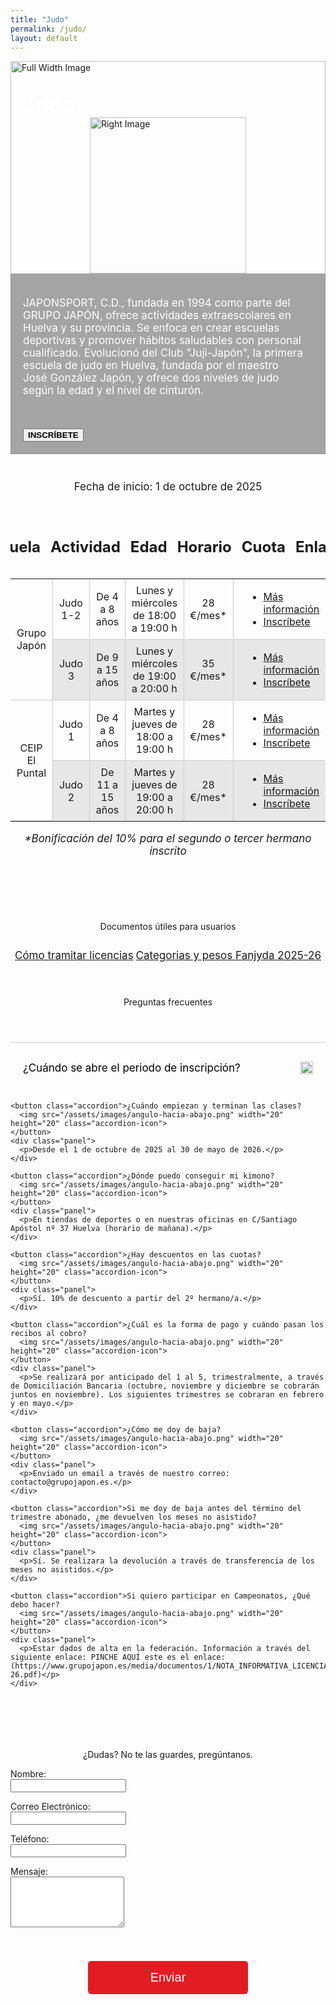 ```yaml
---
title: "Judo"
permalink: /judo/
layout: default
---
```




<div class="splash-container">
  <!-- Full-width background image -->
  <img src="/assets/images/tatami.png" alt="Full Width Image" class="splash-image">

  <!-- Grey transparent background image -->
  <div class="grey-background"></div>

  <!-- Text title at top right -->
  <div class="top-left">Judo</div>

  <!-- Right image upfront -->
  <img src="/assets/images/judoka.png" alt="Right Image" class="right-image">

  <!-- Text content at bottom left -->
  <div class="bottom-left">
    <p>JAPONSPORT, C.D., fundada en 1994 como parte del GRUPO JAPÓN, ofrece actividades extraescolares en Huelva y su provincia. Se enfoca en crear escuelas deportivas y promover hábitos saludables con personal cualificado. Evolucionó del Club "Juji-Japón", la primera escuela de judo en Huelva, fundada por el maestro José González Japón, y ofrece dos niveles de judo según la edad y el nivel de cinturón.</p>
    <button class="plan-button2" onclick="location.href='https://app.grupojapon.es/index.php/registro'" style="font-weight: 700;">INSCRÍBETE</button>
  </div>
</div>


<style>
  .splash-container {
    position: relative;
    width: 100%;
    max-width: none;
    overflow: hidden;
    margin-bottom: 3em;
    padding: 0;
    padding-top: 3.5em;
    margin-top: 2em;
    display: grid;
    grid-template-columns: repeat(2, 1fr); /* Default: 2 columns */
    grid-template-rows: 142px 1fr; /* Default: 2 rows */
    grid-column-gap: 20px; /* Adjust spacing between columns */
    grid-row-gap: 20px; /* Adjust spacing between rows */
    align-items: end;
  }

  /* Styling for the right image */
  .right-image {
    grid-row: 1 / 3; /* Both rows */
    grid-column: 2 / 3; /* Default: second column */
    width: 360px;
    z-index: 10; /* Ensure above background image */
    margin: 0 auto;
    transform: translateX(calc(-50% + 80px));
  }

  .grey-background {
    background-color: rgba(127, 127, 127, 0.7); /* Semi-transparent grey */
    position: absolute; /* Ensures it stays within the container */
    top: 0;
    left: 0;
    width: 55%; /* Occupy the left half of the splash container */
    height: 100%; /* Full height of the splash container */
    z-index: 5; /* Below the text but above the background image */
    margin-top: 3.5em;
    transform: translateX(-80px);
  }

  .bottom-left {
    z-index: 10;
    max-width: 650px;
    text-align: left;
    margin-left: auto;
    margin-right: 1em;
    color: white;
    padding: 20px;
    align-self: start;
  }

  .top-left {
    grid-row: 1 / 2; /* First row */
    grid-column: 1 / 2; /* Now in the first column */
    font-size: 42px;
    font-weight: 700;
    color: white;
    z-index: 10; /* Ensure above background image */
    text-align: left;
    margin-right: 13em;
    margin-left: auto;
    padding-left: 20px;
  }

  /* Breakpoint for smaller screens: 1 column, 3 rows */
  @media (max-width: 967px) {
    .splash-container {
      grid-template-columns: 1fr; /* 1 column */
      grid-template-rows: repeat(3, auto); /* 3 rows */
      grid-row-gap: 0px; /* Adjust row spacing */
      margin-top: 0;
    }

    /* Adjust the right image to fit in the first column (stacked layout) */
    .right-image {
      grid-row: 2 / 3; /* Place the image in the second row */
      grid-column: 1 / 2; /* Place it in the first column */
      width: 250px; /* Make it responsive */
      transform: none;
    }

    /* Adjust the grey background to occupy the last row */
    .grey-background {
      position: static; /* Remove absolute positioning */
      grid-row: 3 / 3; /* Place it in the last row */
      grid-column: 1 / 2; /* Full width of the single column */
      width: 100%; /* Full width of the column */
      height: 100%; /* Adjust height automatically */
      transform: none; /* Remove the horizontal transform */
    }

    .bottom-left {
      z-index: 10;
      text-align: left;
      color: white;
      padding: 20px;
      align-self: start;
      grid-column: 1 / 1;
      grid-row: 3 / 3;
    }

    .top-left {
      grid-row: 1 / 2; /* First row */
      grid-column: 1 / 2; /* Now in the first column */
      font-size: 34px;
      font-weight: 700;
      color: white;
      z-index: 10; /* Ensure above background image */
      text-align: left;
      margin-right: 0;
      margin-left: 0;
      padding-left: 20px;
    }
  }

  .splash-image {
    width: 100%;
    height: 100%;
    position: absolute;
    top: 0;
    left: 0;
    object-fit: cover;
    z-index: -1;
    margin: 0;
  }

  .bottom-left p {
    font-size: 17px;
    margin-bottom: 3em;
  }
</style>


<div style="font-size: 17px;text-align: center;">
  <p>Fecha de inicio: 1 de octubre de 2025</p>
</div>


<div class="table-container">
<table>
  <thead>
    <tr>
      <th style="width: 200px;text-align: center;"><h2>Escuela</h2></th>
      <th style="width: 200px;text-align: center;"><h2>Actividad</h2></th>
      <th style="width: 200px;text-align: center;"><h2>Edad</h2></th>
      <th style="width: 200px;text-align: center;"><h2>Horario</h2></th>
      <th style="width: 200px;text-align: center;"><h2>Cuota</h2></th>
      <th style="width: 200px;text-align: center;"><h2>Enlaces</h2></th>
    </tr>
  </thead>
  <tbody>
    <tr>
      <td style="width: 200px;text-align: center; vertical-align: middle;" rowspan="2">Grupo Japón</td>
      <td style="width: 200px;text-align: center;">Judo 1-2</td>
      <td style="width: 200px;text-align: center;">De 4 a 8 años</td>
      <td style="width: 200px;text-align: center;">Lunes y miércoles de 18:00 a 19:00 h</td>
      <td style="width: 200px;text-align: center;"> 28 €/mes* </td>
      <td style="width: 200px;text-align: center;">
        <ul style="list-style-type: disc; padding-left: 40px; margin: 0; text-align: left;">
          <li><a href="/assets/documents/MAS_INFORMACIÓN_CUOTAS_Y_FORMAS_DE_PAGO_JAPONSPORT_HUELVA_2025-26.pdf">Más información</a></li>
          <li><a href="https://app.grupojapon.es/index.php/registro">Inscríbete</a></li>
        </ul>
      </td>
    </tr>
    <tr>
      <td style="width: 200px;text-align: center;">Judo 3</td>
      <td style="width: 200px;text-align: center;">De 9 a 15 años</td>
      <td style="width: 200px;text-align: center;">Lunes y miércoles de 19:00 a 20:00 h</td>
      <td style="width: 200px;text-align: center;"> 35 €/mes* </td>
      <td style="width: 200px;text-align: center;">
        <ul style="list-style-type: disc; padding-left: 40px; margin: 0; text-align: left;">
          <li><a href="/assets/documents/MAS_INFORMACIÓN_CUOTAS_Y_FORMAS_DE_PAGO_JAPONSPORT_HUELVA_2025-26.pdf">Más información</a></li>
          <li><a href="https://app.grupojapon.es/index.php/registro">Inscríbete</a></li>
        </ul>
      </td>
    </tr>
    <tr>
      <td style="width: 200px;text-align: center; vertical-align: middle;" rowspan="2">CEIP El Puntal</td>
      <td style="width: 200px;text-align: center;">Judo 1</td>
      <td style="width: 200px;text-align: center;">De 4 a 8 años</td>
      <td style="width: 200px;text-align: center;">Martes y jueves de 18:00 a 19:00 h</td>
      <td style="width: 200px;text-align: center;"> 28 €/mes* </td>
      <td style="width: 200px;text-align: center;">
        <ul style="list-style-type: disc; padding-left: 40px; margin: 0; text-align: left;">
          <li><a href="/assets/documents/MAS_INFORMACIÓN_CUOTAS_Y_FORMAS_DE_PAGO_JAPONSPORT_BELLAVISTA_2025-26.pdf">Más información</a></li>
          <li><a href="https://app.grupojapon.es/index.php/registro">Inscríbete</a></li>
        </ul>
      </td>
    </tr>
    <tr>
      <td style="width: 200px;text-align: center;">Judo 2</td>
      <td style="width: 200px;text-align: center;">De 11 a 15 años</td>
      <td style="width: 200px;text-align: center;">Martes y jueves de 19:00 a 20:00 h</td>
      <td style="width: 200px;text-align: center;"> 28 €/mes* </td>
      <td style="width: 200px;text-align: center;">
        <ul style="list-style-type: disc; padding-left: 40px; margin: 0; text-align: left;">
          <li><a href="/assets/documents/MAS_INFORMACIÓN_CUOTAS_Y_FORMAS_DE_PAGO_JAPONSPORT_BELLAVISTA_2025-26.pdf">Más información</a></li>
          <li><a href="https://app.grupojapon.es/index.php/registro">Inscríbete</a></li>
        </ul>
      </td>
    </tr>
  </tbody>
</table>


</div>

<div style="font-size: 17px;text-align: center;font-style: italic;">
  <p style="margin-bottom: 6em;">*Bonificación del 10% para el segundo o tercer hermano inscrito</p>
</div>



<div style="text-align:center; margin: 2em;">
  Documentos útiles para usuarios
</div>

<p style="
    text-align: center;
"><a href="/assets/documents/NOTA_INFORMATIVA_LICENCIA_Y_C_GRADO_JUDO_25-26.pdf" rel="nofollow noopener noreferrer" style="font-size: 17px;">Cómo tramitar licencias</a>
<a href="/assets/documents/Categorias_y_pesos_FANJYDA_2025-26.pdf" rel="nofollow noopener noreferrer" style="font-size: 17px;">Categorias y pesos Fanjyda 2025-26</a>
</p>


<div style="text-align:center; margin: 2em; margin-top: 4em;">
  Preguntas frecuentes
</div>

<div class="faq-container">
  <div id="faq" class="faq">
    <button class="accordion">¿Cuándo se abre el periodo de inscripción?
      <img src="/assets/images/angulo-hacia-abajo.png" width="20" height="20" class="accordion-icon">
    </button>
    <div class="panel">
      <p>A partir del 1 de septiembre de 2025.</p>
    </div>

    <button class="accordion">¿Cuándo empiezan y terminan las clases?
      <img src="/assets/images/angulo-hacia-abajo.png" width="20" height="20" class="accordion-icon">
    </button>
    <div class="panel">
      <p>Desde el 1 de octubre de 2025 al 30 de mayo de 2026.</p>
    </div>

    <button class="accordion">¿Dónde puedo conseguir mi kimono?
      <img src="/assets/images/angulo-hacia-abajo.png" width="20" height="20" class="accordion-icon">
    </button>
    <div class="panel">
      <p>En tiendas de deportes o en nuestras oficinas en C/Santiago Apóstol nº 37 Huelva (horario de mañana).</p>
    </div>

    <button class="accordion">¿Hay descuentos en las cuotas?
      <img src="/assets/images/angulo-hacia-abajo.png" width="20" height="20" class="accordion-icon">
    </button>
    <div class="panel">
      <p>Sí. 10% de descuento a partir del 2º hermano/a.</p>
    </div>

    <button class="accordion">¿Cuál es la forma de pago y cuándo pasan los recibos al cobro?
      <img src="/assets/images/angulo-hacia-abajo.png" width="20" height="20" class="accordion-icon">
    </button>
    <div class="panel">
      <p>Se realizará por anticipado del 1 al 5, trimestralmente, a través de Domiciliación Bancaria (octubre, noviembre y diciembre se cobrarán juntos en noviembre). Los siguientes trimestres se cobraran en febrero y en mayo.</p>
    </div>

    <button class="accordion">¿Cómo me doy de baja?
      <img src="/assets/images/angulo-hacia-abajo.png" width="20" height="20" class="accordion-icon">
    </button>
    <div class="panel">
      <p>Enviado un email a través de nuestro correo: contacto@grupojapon.es.</p>
    </div>

    <button class="accordion">Si me doy de baja antes del término del trimestre abonado, ¿me devuelven los meses no asistido?
      <img src="/assets/images/angulo-hacia-abajo.png" width="20" height="20" class="accordion-icon">
    </button>
    <div class="panel">
      <p>Sí. Se realizara la devolución a través de transferencia de los meses no asistidos.</p>
    </div>

    <button class="accordion">Si quiero participar en Campeonatos, ¿Qué debo hacer?
      <img src="/assets/images/angulo-hacia-abajo.png" width="20" height="20" class="accordion-icon">
    </button>
    <div class="panel">
      <p>Estar dados de alta en la federación. Información a través del siguiente enlace: PINCHE AQUÍ este es el enlace: (https://www.grupojapon.es/media/documentos/1/NOTA_INFORMATIVA_LICENCIA_Y_C_GRADO_JUDO_25-26.pdf)</p>
    </div>
  </div>
</div>


<div style="text-align:center; margin-top:7em">
  ¿Dudas? No te las guardes, pregúntanos.
</div>

<form name="contact" action="/_pages/success.html" method="POST" data-netlify="true" class="contact-form">
  <input type="hidden" name="subject" id="subject" value="Mensaje de (nombre)" />
  <input type="hidden" name="page" value="Judo" />
  
  <p>
    <label for="name">Nombre:</label><br />
    <input type="text" id="name" name="name" required />
  </p>
  
  <p>
    <label for="email">Correo Electrónico:</label><br />
    <input type="email" id="email" name="email" required />
  </p>
  
  <p>
    <label for="phone">Teléfono:</label><br />
    <input type="tel" id="phone" name="phone" required />
  </p>
  
  <p>
    <label for="message">Mensaje:</label><br />
    <textarea id="message" name="message" rows="5" required></textarea>
  </p>
  
  <p style="text-align: center;">
    <button type="submit" class="submit-button">Enviar</button>
  </p>
</form>

<script>
  document.querySelector('form').addEventListener('submit', function(event) {
    var name = document.getElementById('name').value;
    var phone = document.getElementById('phone').value;
    var page = document.querySelector('input[name="page"]').value;
    var subjectField = document.getElementById('subject');
    subjectField.value = `Mensaje de ${name} - Teléfono: ${phone} - Página: ${page}`;
  });
</script>


<style>
.plans-container {
  display: flex;
  justify-content: center;
  flex-wrap: wrap;
}

.plan {
  width: 400px;
  padding: 20px;
  border: 1px solid #ccc;
  border-radius: 8px;
  background: white;
  text-align: center;
  margin: 60px 12px;
  text-decoration: none;
  color: inherit;
  transition: background-color 0.3s ease, box-shadow 0.3s ease;
}

.plan:hover {
  background-color: #f0f0f0;
  box-shadow: 0 4px 8px rgba(0, 0, 0, 0.2);
  text-decoration: none;
}

.plan h2, .plan p {
  color: inherit;
}

.contact-form {
  max-width: 600px;
  margin: 0 auto;
  text-align: left;
}

.faq-container {
  width: 100%;
  max-width: 41rem;
  margin: 4em auto;
  text-align: left;
}

.accordion {
  background-color: transparent !important;
  outline: 0 !important;
  width: 100%;
  padding: 20px;
  text-align: left;
  border: none;
  cursor: pointer;
  line-height: 40px;
  background-color: transparent;
  color: black; /* Ensure it's the same color as the rest of the text */
  outline: none;
  display: flex;
  justify-content: space-between;
  align-items: center;
  border-top: 1px solid #ccc;
  font-family: inherit; /* Inherit the same font as the rest of the text */
  font-size: 17px; /* Set the same size as the answer text */
  font-weight: normal; /* Ensure consistent font weight */
}

.accordion-icon {
  transition: transform 0.3s ease;
}

.accordion-icon.rotated {
  transform: rotate(180deg);
}

.panel {
  font-size: 17px;
  padding: 0 18px;
  height: 0;
  overflow: hidden;
  transition: height 0.3s ease;
}

.panel.open {
  height: auto;
}

.plan-button:hover {
  background-color: #9b1b20;
}

.submit-button {
  background-color: #e31c24;
  color: white;
  border: none;
  padding: 15px 100px;
  margin: 40px;
  text-align: center;
  font-size: 20px;
  border-radius: 5px;
  cursor: pointer;
}

.submit-button:hover {
  background-color: #9b1b20;
}
</style>

<script>
  var accordions = document.querySelectorAll(".accordion");

  accordions.forEach(function(accordion) {
    accordion.addEventListener("click", function() {
      this.classList.toggle("active");
      var icon = this.querySelector(".accordion-icon");
      icon.classList.toggle("rotated");

      var panel = this.nextElementSibling;
      if (panel.style.height) {
        panel.style.height = null;
      } else {
        panel.style.height = panel.scrollHeight + "px";
      }
    });
  });
</script>








<style>
  .table-container {
    margin-top: 30px; /* Ajusta el margen superior según sea necesario */
  }

  .table-container table {
    border-collapse: collapse;
    border: none; /* elimina los bordes de la tabla */
    display: flex;
    flex-direction: column;
    align-items: center;
  }

  .table-container td {
    padding: 8px;
    border: 1px solid #ccc;
    text-align: left;
  }

  .table-container th {
    padding: 8px;
    background-color: transparent !important; /* Fondo transparente */
    border: none; /* Sin bordes */
  }

  .table-container thead th {
    background-color: transparent !important; /* Fondo transparente */
  }

  .table-container tbody tr:nth-child(even) {
    background-color: #e7e7e7; /* Cambia el color de fondo para las filas pares */
  }

  /* Elimina los bordes de las celdas exteriores */
  .table-container th:first-child,
  .table-container td:first-child {
    border-left: none;
  }

  .table-container th:last-child,
  .table-container td:last-child {
    border-right: none;
  }

  /* Elimina la última línea horizontal */
  .table-container tr:last-child th,
  .table-container tr:last-child td {
    border-bottom: none;
  }

  /* Elimina la primera línea horizontal */
  .table-container tr:first-child th,
  .table-container tr:first-child td {
    border-top: none;
  }

  /* Elimina la segunda línea horizontal */
  .table-container tr:nth-child(2) th,
  .table-container tr:nth-child(2) td {
    border-top: none;
  }
</style>
